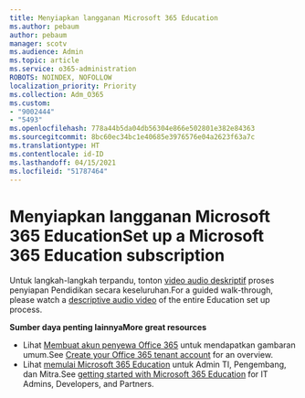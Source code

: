 ```yaml
---
title: Menyiapkan langganan Microsoft 365 Education
ms.author: pebaum
author: pebaum
manager: scotv
ms.audience: Admin
ms.topic: article
ms.service: o365-administration
ROBOTS: NOINDEX, NOFOLLOW
localization_priority: Priority
ms.collection: Adm_O365
ms.custom:
- "9002444"
- "5493"
ms.openlocfilehash: 778a44b5da04db56304e866e502801e382e84363
ms.sourcegitcommit: 8bc60ec34bc1e40685e3976576e04a2623f63a7c
ms.translationtype: HT
ms.contentlocale: id-ID
ms.lasthandoff: 04/15/2021
ms.locfileid: "51787464"
---
```

# <a name="set-up-a-microsoft-365-education-subscription"></a><span data-ttu-id="7123d-102">Menyiapkan langganan Microsoft 365 Education</span><span class="sxs-lookup"><span data-stu-id="7123d-102">Set up a Microsoft 365 Education subscription</span></span>

<span data-ttu-id="7123d-103">Untuk langkah-langkah terpandu, tonton [video audio deskriptif](https://aka.ms/M365EduSetup) proses penyiapan Pendidikan secara keseluruhan.</span><span class="sxs-lookup"><span data-stu-id="7123d-103">For a guided walk-through, please watch a [descriptive audio video](https://aka.ms/M365EduSetup) of the entire Education set up process.</span></span>

<span data-ttu-id="7123d-104">**Sumber daya penting lainnya**</span><span class="sxs-lookup"><span data-stu-id="7123d-104">**More great resources**</span></span>

- <span data-ttu-id="7123d-105">Lihat [Membuat akun penyewa Office 365](https://docs.microsoft.com/microsoft-365/education/deploy/create-your-office-365-tenant) untuk mendapatkan gambaran umum.</span><span class="sxs-lookup"><span data-stu-id="7123d-105">See [Create your Office 365 tenant account](https://docs.microsoft.com/microsoft-365/education/deploy/create-your-office-365-tenant) for an overview.</span></span>
- <span data-ttu-id="7123d-106">Lihat [memulai Microsoft 365 Education](https://docs.microsoft.com/education/) untuk Admin TI, Pengembang, dan Mitra.</span><span class="sxs-lookup"><span data-stu-id="7123d-106">See [getting started with Microsoft 365 Education](https://docs.microsoft.com/education/) for IT Admins, Developers, and Partners.</span></span>